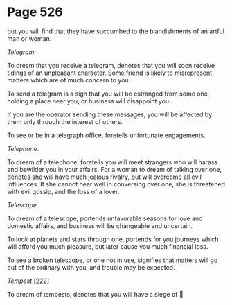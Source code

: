# Page 526
but you will find that they have succumbed to the blandishments
of an artful man or woman.


_Telegram_.


To dream that you receive a telegram, denotes that you
will soon receive tidings of an unpleasant character.
Some friend is likely to misrepresent matters which are of much
concern to you.


To send a telegram is a sign that you will be estranged from some one holding
a place near you, or business will disappoint you.


If you are the operator sending these messages, you will be affected
by them only through the interest of others.


To see or be in a telegraph office, foretells unfortunate engagements.


_Telephone_.


To dream of a telephone, foretells you will meet strangers
who will harass and bewilder you in your affairs.
For a woman to dream of talking over one, denotes she will have
much jealous rivalry, but will overcome all evil influences.
If she cannot hear well in conversing over one, she is threatened
with evil gossip, and the loss of a lover.


_Telescope_.


To dream of a telescope, portends unfavorable seasons for love
and domestic affairs, and business will be changeable and uncertain.


To look at planets and stars through one, portends for you
journeys which will afford you much pleasure, but later cause
you much financial loss.


To see a broken telescope, or one not in use, signifies that matters
will go out of the ordinary with you, and trouble may be expected.


_Tempest_.[222]


To dream of tempests, denotes that you will have a siege of
